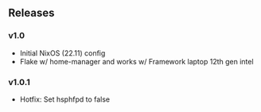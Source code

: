 ## Releases
### v1.0
- Initial NixOS (22.11) config
- Flake w/ home-manager and works w/ Framework laptop 12th gen intel

### v1.0.1
- Hotfix: Set hsphfpd to false

